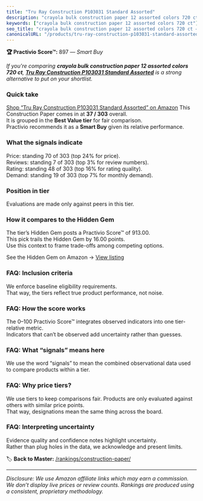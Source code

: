 ```yaml
---
title: "Tru Ray Construction P103031 Standard Assorted"
description: "crayola bulk construction paper 12 assorted colors 720 ct: Data-driven within Best Value ranking using the Practivio Score™. Positioned by quality, value, dema…"
keywords: ["crayola bulk construction paper 12 assorted colors 720 ct"]
seo_title: "crayola bulk construction paper 12 assorted colors 720 ct — Smart Buy Best Value (2025)"
canonicalURL: "/products/tru-ray-construction-p103031-standard-assorted-B00008XPH8/"
---
```


**🏆 Practivio Score™:** 897 — _Smart Buy_


*If you're comparing **crayola bulk construction paper 12 assorted colors 720 ct**, **[Tru Ray Construction P103031 Standard Assorted](https://www.amazon.com/dp/B00008XPH8?tag=practivio-20)** is a strong alternative to put on your shortlist.*
### Quick take
[Shop “Tru Ray Construction P103031 Standard Assorted” on Amazon](https://www.amazon.com/dp/B00008XPH8?tag=practivio-20)
This Construction Paper comes in at **37 / 303** overall.  
It is grouped in the **Best Value tier** for fair comparison.  
Practivio recommends it as a **Smart Buy** given its relative performance.

### What the signals indicate
Price: standing 70 of 303 (top 24% for price).  
Reviews: standing 7 of 303 (top 3% for review numbers).  
Rating: standing 48 of 303 (top 16% for rating quality).  
Demand: standing 19 of 303 (top 7% for monthly demand).

### Position in tier
Evaluations are made only against peers in this tier.

### How it compares to the Hidden Gem
The tier’s Hidden Gem posts a Practivio Score™ of 913.00.  
This pick trails the Hidden Gem by 16.00 points.  
Use this context to frame trade-offs among competing options.  

See the Hidden Gem on Amazon → [View listing](https://www.amazon.com/dp/B01LX0UJBN?tag=practivio-20)

### FAQ: Inclusion criteria
We enforce baseline eligibility requirements.  
That way, the tiers reflect true product performance, not noise.

### FAQ: How the score works
The 0–100 Practivio Score™ integrates observed indicators into one tier-relative metric.  
Indicators that can’t be observed add uncertainty rather than guesses.

### FAQ: What “signals” means here
We use the word “signals” to mean the combined observational data used to compare products within a tier.

### FAQ: Why price tiers?
We use tiers to keep comparisons fair. Products are only evaluated against others with similar price points.  
That way, designations mean the same thing across the board.

### FAQ: Interpreting uncertainty
Evidence quality and confidence notes highlight uncertainty.  
Rather than plug holes in the data, we acknowledge and present limits.


🏷️ **Back to Master:** [/rankings/construction-paper/](/rankings/construction-paper/)

---
_Disclosure: We use Amazon affiliate links which may earn a commission. We don’t display live prices or review counts. Rankings are produced using a consistent, proprietary methodology._
